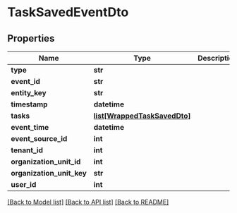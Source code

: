 # TaskSavedEventDto

## Properties
Name | Type | Description | Notes
------------ | ------------- | ------------- | -------------
**type** | **str** |  | 
**event_id** | **str** |  | 
**entity_key** | **str** |  | [optional] 
**timestamp** | **datetime** |  | 
**tasks** | [**list[WrappedTaskSavedDto]**](WrappedTaskSavedDto.md) |  | [optional] 
**event_time** | **datetime** |  | [optional] 
**event_source_id** | **int** |  | [optional] 
**tenant_id** | **int** |  | [optional] 
**organization_unit_id** | **int** |  | [optional] 
**organization_unit_key** | **str** |  | [optional] 
**user_id** | **int** |  | [optional] 

[[Back to Model list]](../README.md#documentation-for-models) [[Back to API list]](../README.md#documentation-for-api-endpoints) [[Back to README]](../README.md)


